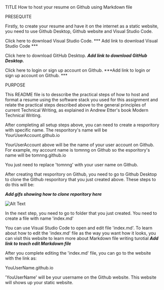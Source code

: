 TITLE
How to host your resume on Github using Markdown file 

PRESEQUITE

Firstly, to create your resume and have it on the internet as a static website, you need to use Github Desktop, Github website and Visual Studio Code.

Click here to download Visual Studio Code.  *** Add link to download Visual Studio Code ***

Click here to download GitHub Desktop. ***Add link to download GitHub Desktop.***

Click here to login or sign up account on Github.  ***Add link to login or sign up account on Github. ***

PURPOSE

This README file is to desscribe the practical steps of how to host and format a resume using the software stack
you used for this assignment and relate the practical steps described above to the general principles of current Technical
Writing, as explained in Andrew Etter's book Modern Technical Writing.

After completing all setup steps above, you can need to create a resporitory with specific name. The resporitory's name will be YourUserAccount.github.io

YourUserAccount above will be the name of your user account on Github. For example, my account name is tomnng on Github so the esporitory's name will be tomnng.github.io

You just need to replace 'tomnng' with your user name on Github.

After creating that resporitory on Github, you need to go to Github Desktop to clone the Github resporitory that you just created above. These steps to do this will be:

***Add gifs showing how to clone reporitory here***

![Alt Text](https://media.giphy.com/media/vFKqnCdLPNOKc/giphy.gif)

In the next step, you need to go to folder that you just created. You need to create a file with name 'index.md'

You can use Visual Studio Code to open and edit file 'index.md'. To learn about how to edit the 'index.md' file as the way you want how it looks, you can visit this website to learn more about Markdown file writing turotial ***Add link to teach edit Markdown file***

After you complete editing the 'index.md' file, you can go to the website with the link as:

YouUserName.github.io

'YouUserName' will be your username on the Github website. This website will shows up your static website.
